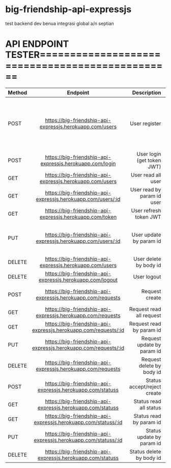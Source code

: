 # big-friendship-api-expressjs
test backend dev benua integrasi global a/n septian

# API ENDPOINT TESTER================================================

| Method        | Endpoint                                                         | Description                | Authorization | Body (JSON                                                                                                   |
| ------------- |:----------------------------------------------------------------:| --------------------------:| -------------:|-------------------------------------------------------------------------------------------------------------:|
| POST          | https://big-friendship-api-expressjs.herokuapp.com/users         | User register              |               |{"username" : "","fullname" : "","gender" : "","email" : "","phone" : "","password" : "","confPassword" : ""} |
| POST          | https://big-friendship-api-expressjs.herokuapp.com/login         | User login (get token JWT) |               |{"username" : "", password" : ""}                                                                             |
| GET           | https://big-friendship-api-expressjs.herokuapp.com/users         | User read all user         | Bearer Token  |                                                                                                              |
| GET           | https://big-friendship-api-expressjs.herokuapp.com/users/:id     | User read by param id user | Bearer Token  |                                                                                                              |
| GET           | https://big-friendship-api-expressjs.herokuapp.com/token         | User refresh token JWT     | Bearer Token  |                                                                                                              |
| PUT           | https://big-friendship-api-expressjs.herokuapp.com/users/:id     | User update by param id    | Bearer Token  |{"username" : "","fullname" : "","gender" : "","email" : "","phone" : ""}                                     |
| DELETE        | https://big-friendship-api-expressjs.herokuapp.com/users         | User delete by body id     | Bearer Token  |{"id" : }                                                                                                     |
| DELETE        | https://big-friendship-api-expressjs.herokuapp.com/logout        | User logout                | Bearer Token  |                                                                                                              |
| POST          | https://big-friendship-api-expressjs.herokuapp.com/requests      | Request create             | Bearer Token  |{"idUserReqFromId" : , "idUserReqToId" : , "status" : ""}                                                     |
| GET           | https://big-friendship-api-expressjs.herokuapp.com/requests      | Request read all request   | Bearer Token  |                                                                                                              |
| GET           | https://big-friendship-api-expressjs.herokuapp.com/requests/:id  | Request read by param id   | Bearer Token  |                                                                                                              |
| PUT           | https://big-friendship-api-expressjs.herokuapp.com/requests/:id  | Request update by param id | Bearer Token  |{"status" : ""}                                                                                               |
| DELETE        | https://big-friendship-api-expressjs.herokuapp.com/requests      | Request delete by body id  | Bearer Token  |{"id" : }                                                                                                     |
| POST          | https://big-friendship-api-expressjs.herokuapp.com/statuss       | Status accept/reject create| Bearer Token  |{"idRequestId" : , "status" : ""}                                                                             |
| GET           | https://big-friendship-api-expressjs.herokuapp.com/statuss       | Status read all status     | Bearer Token  |                                                                                                              |
| GET           | https://big-friendship-api-expressjs.herokuapp.com/statuss/:id   | Status read by param id    | Bearer Token  |                                                                                                              |
| PUT           | https://big-friendship-api-expressjs.herokuapp.com/statuss/:id   | Status update by param id  | Bearer Token  |{"status" : ""}                                                                                               |
| DELETE        | https://big-friendship-api-expressjs.herokuapp.com/statuss       | Status delete by body id   | Bearer Token  |{"id" : }                                                                                                     |
